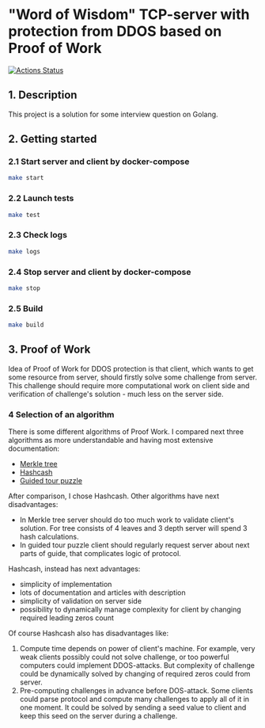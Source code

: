 # "Word of Wisdom" TCP-server with protection from DDOS based on Proof of Work

[![Actions Status]( https://github.com/trezorg/pow/actions/workflows/go.yml/badge.svg)](https://github.com/trezorg/pow/actions)

## 1. Description

This project is a solution for some interview question on Golang.

## 2. Getting started

### 2.1 Start server and client by docker-compose

```bash
make start
```

### 2.2 Launch tests

```bash
make test
```

### 2.3 Check logs

```bash
make logs
```

### 2.4 Stop server and client by docker-compose

```bash
make stop
```

### 2.5 Build

```bash
make build
```

## 3. Proof of Work

Idea of Proof of Work for DDOS protection is that client, which wants to get some resource from server,
should firstly solve some challenge from server.
This challenge should require more computational work on client side and verification of challenge's solution - much less on the server side.

### 4 Selection of an algorithm

There is some different algorithms of Proof Work.
I compared next three algorithms as more understandable and having most extensive documentation:

+ [Merkle tree](https://en.wikipedia.org/wiki/Merkle_tree)
+ [Hashcash](https://en.wikipedia.org/wiki/Hashcash)
+ [Guided tour puzzle](https://en.wikipedia.org/wiki/Guided_tour_puzzle_protocol)

After comparison, I chose Hashcash. Other algorithms have next disadvantages:

+ In Merkle tree server should do too much work to validate client's solution. For tree consists of 4 leaves and 3 depth server will spend 3 hash calculations.
+ In guided tour puzzle client should regularly request server about next parts of guide, that complicates logic of protocol.

Hashcash, instead has next advantages:

+ simplicity of implementation
+ lots of documentation and articles with description
+ simplicity of validation on server side
+ possibility to dynamically manage complexity for client by changing required leading zeros count

Of course Hashcash also has disadvantages like:

1. Compute time depends on power of client's machine.
For example, very weak clients possibly could not solve challenge, or too powerful computers could implement DDOS-attacks.
But complexity of challenge could be dynamically solved by changing of required zeros could from server.
2. Pre-computing challenges in advance before DOS-attack.
Some clients could parse protocol and compute many challenges to apply all of it in one moment.
It could be solved by sending a seed value to client and keep this seed on the server during a challenge.
